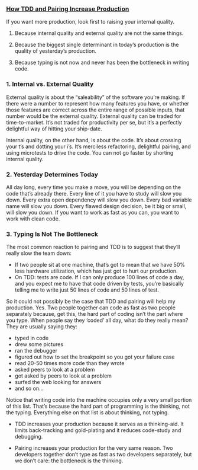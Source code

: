 ﻿### [How TDD and Pairing Increase Production](http://anarchycreek.com/2009/05/26/how-tdd-and-pairing-increase-production/)

If you want more production, look first to raising your internal quality.

1. Because internal quality and external quality are not the same things.

2. Because the biggest single determinant in today’s production is the quality of yesterday’s production.

3. Because typing is not now and never has been the bottleneck in writing code.

### 1. Internal vs. External Quality

External quality is about the “saleability” of the software you’re making.  If there were a number to represent how many features you have, or whether those features are correct across the entire range of possible inputs, that number would be the external quality.  External quality can be traded for time-to-market. It’s not traded for productivity per se, but it’s a perfectly delightful way of hitting your ship-date.

Internal quality, on the other hand, is about the code.  It’s about crossing your t’s and dotting your i’s.  It’s merciless refactoring, delightful pairing, and using microtests to drive the code. You can not go faster by shorting internal quality.

### 2. Yesterday Determines Today

All day long, every time you make a move, you will be depending on the code that’s already there.  Every line of it you have to study will slow you down.  Every extra open dependency will slow you down.  Every bad variable name will slow you down. Every flawed design decision, be it big or small, will slow you down. If you want to work as fast as you can, you want to work with clean code.

### 3. Typing Is Not The Bottleneck

The most common reaction to pairing and TDD is to suggest that they’ll really slow the team down:

* If two people sit at one machine, that’s got to mean that we have 50% less hardware utilization, which has just got to hurt our production.
* On TDD: tests are code.  If I can only produce 100 lines of code a day, and you expect me to have that code driven by tests, you’re basically telling me to write just 50 lines of code and 50 lines of test.

So it could not possibly be the case that TDD and pairing will help my production.
Yes. Two people together can code as fast as two people separately because, get this, the hard part of coding isn’t the part where you type.  When people say they ‘coded’ all day, what do they really mean? They are usually saying they:

* typed in code
* drew some pictures
* ran the debugger
* figured out how to set the breakpoint so you got your failure case
* read 20-50 times more code than they wrote
* asked peers to look at a problem
* got asked by peers to look at a problem
* surfed the web looking for answers
* and so on...

Notice that writing code into the machine occupies only a very small portion of this list.  That’s because the hard part of programming is the thinking, not the typing.  Everything else on that list is about thinking, not typing.

* TDD increases your production because it serves as a thinking-aid. It limits back-tracking and gold-plating and it reduces code-study and debugging.

* Pairing increases your production for the very same reason.  Two developers together don’t type as fast as two developers separately, but we don’t care: the  bottleneck is the thinking.
